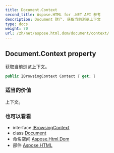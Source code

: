 ```yaml
---
title: Document.Context
second_title: Aspose.HTML for .NET API 参考
description: Document 财产. 获取当前浏览上下文
type: docs
weight: 70
url: /zh/net/aspose.html.dom/document/context/
---
```

## Document.Context property

获取当前浏览上下文。

```csharp
public IBrowsingContext Context { get; }
```

### 适当的价值

上下文。

### 也可以看看

* interface [IBrowsingContext](../../ibrowsingcontext/)
* class [Document](../)
* 命名空间 [Aspose.Html.Dom](../../document/)
* 部件 [Aspose.HTML](../../../)


